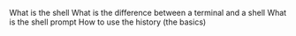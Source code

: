 
What is the shell
What is the difference between a terminal and a shell
What is the shell prompt
How to use the history (the basics)
